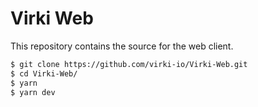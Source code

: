 # Virki Web

This repository contains the source for the web client.

```bash
$ git clone https://github.com/virki-io/Virki-Web.git
$ cd Virki-Web/
$ yarn
$ yarn dev
```